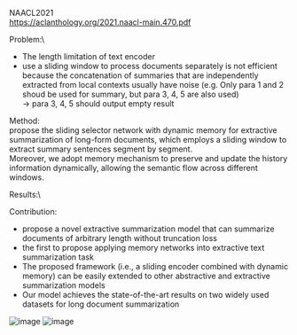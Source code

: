 NAACL2021\
https://aclanthology.org/2021.naacl-main.470.pdf

Problem:\
- The length limitation of text encoder
- use a sliding window to process documents separately is not efficient because the concatenation of summaries that are independently extracted from local contexts  usually have noise (e.g. Only para 1 and 2 shoud be used for summary, but para 3, 4, 5 are also used)\
→ para 3, 4, 5 should output empty result

Method:\
propose the sliding selector network with dynamic memory for extractive summarization of long-form documents, which employs a sliding window to extract summary sentences segment by segment. \
Moreover, we adopt memory mechanism to preserve and update the history information dynamically, allowing the semantic flow across different windows.

Results:\

Contribution:
- propose a novel extractive summarization model that can summarize documents of arbitrary length without truncation loss
- the first to propose applying memory networks into extractive text summarization task
- The proposed framework (i.e., a sliding encoder combined with dynamic memory) can be easily extended to other abstractive and extractive summarization models
- Our model achieves the state-of-the-art results on two widely used datasets for long document summarization

![image](https://user-images.githubusercontent.com/50447179/157353294-64320c91-1f6e-4b36-ae07-585bee1a3da5.png)
![image](https://user-images.githubusercontent.com/50447179/157367764-f49be3e8-b99a-47f4-bedb-7397d5ffb8b5.png)

